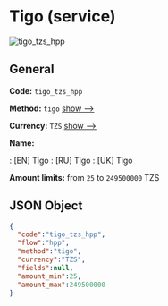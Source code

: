
# Tigo (service) 
![tigo_tzs_hpp](https://static.openfintech.io/payment_methods/tigo_tzs_hpp/logo.svg?w=400&c=v0.59.26#w200)  

## General 
 
**Code:** `tigo_tzs_hpp` 
 
**Method:** `tigo` 
 [show -->](/payment-methods/tigo/) 
 
**Currency:** `TZS` [show -->](/currencies/TZS/) 
 
**Name:** 
 
:	[EN] Tigo 
:	[RU] Tigo 
:	[UK] Tigo 
 
**Amount limits:** from `25` to `249500000` TZS 

## JSON Object 

```json
{
  "code":"tigo_tzs_hpp",
  "flow":"hpp",
  "method":"tigo",
  "currency":"TZS",
  "fields":null,
  "amount_min":25,
  "amount_max":249500000
}
```  
